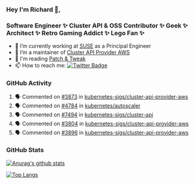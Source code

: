 ### Hey I'm Richard 👋, 

<h3 align="left">Software Engineer ✨ Cluster API & OSS Contributor ✨ Geek ✨ Architect ✨ Retro Gaming Addict ✨ Lego Fan ✨</h3>

- 🔭 I’m currently working at [SUSE](https://www.suse.com/) as a Principal Engineer
- 👯 I’m a maintainer of [Cluster API Provider AWS](https://github.com/kubernetes-sigs/cluster-api-provider-aws)
- 💬 I'm reading [Patch & Tweak](https://bjooks.com/products/patch-tweak-exploring-modular-synthesis)
- 📫 How to reach me: [![Twitter Badge](https://img.shields.io/badge/-@fruit_case-00acee?style=flat&logo=Twitter&logoColor=white)](https://twitter.com/intent/follow?screen_name=fruit_case "Follow on Twitter")

### GitHub Activity 

<!--START_SECTION:activity-->
1. 🗣 Commented on [#3873](https://github.com/kubernetes-sigs/cluster-api-provider-aws/issues/3873) in [kubernetes-sigs/cluster-api-provider-aws](https://github.com/kubernetes-sigs/cluster-api-provider-aws)
2. 🗣 Commented on [#4784](https://github.com/kubernetes/autoscaler/issues/4784) in [kubernetes/autoscaler](https://github.com/kubernetes/autoscaler)
3. 🗣 Commented on [#7494](https://github.com/kubernetes-sigs/cluster-api/issues/7494) in [kubernetes-sigs/cluster-api](https://github.com/kubernetes-sigs/cluster-api)
4. 🗣 Commented on [#3804](https://github.com/kubernetes-sigs/cluster-api-provider-aws/issues/3804) in [kubernetes-sigs/cluster-api-provider-aws](https://github.com/kubernetes-sigs/cluster-api-provider-aws)
5. 🗣 Commented on [#3896](https://github.com/kubernetes-sigs/cluster-api-provider-aws/issues/3896) in [kubernetes-sigs/cluster-api-provider-aws](https://github.com/kubernetes-sigs/cluster-api-provider-aws)
<!--END_SECTION:activity-->

### GitHub Stats

[![Anurag's github stats](https://github-readme-stats.vercel.app/api?username=richardcase&count_private=true&show_icons=true)](https://github.com/anuraghazra/github-readme-stats)

[![Top Langs](https://github-readme-stats.vercel.app/api/top-langs/?username=richardcase&hide=html&layout=compact)](https://github.com/anuraghazra/github-readme-stats)
